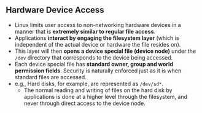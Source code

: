 ## Hardware Device Access

- Linux limits user access to non-networking hardware devices in a manner that is **extremely similar to regular file access**.
- Applications **interact by engaging the filesystem layer** (which is independent of the actual device or hardware the file resides on).
- This layer will then **opens a device special file (device node)** under the `/dev` directory that corresponds to the device being accessed.
- Each device special file has **standard owner, group and world permission fields**. Security is naturally enforced just as it is when standard files are accessed.
- e.g., Hard disks, for example, are represented as `/dev/sd*`.
    + The normal reading and writing of files on the hard disk by applications is done at a higher level through the filesystem, and never through direct access to the device node.
